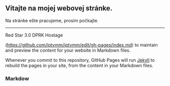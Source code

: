## Vitajte na mojej webovej stránke. 

Na stránke ešte pracujeme, prosím počkajte. 

_____________________________________________

Red Star 3.0 DPRK Hostage

(https://github.com/iptvmm/iptvmm/edit/gh-pages/index.md) to maintain and preview the content for your website in Markdown files.

Whenever you commit to this repository, GitHub Pages will run [Jekyll](https://jekyllrb.com/) to rebuild the pages in your site, from the content in your Markdown files.

### Markdow
